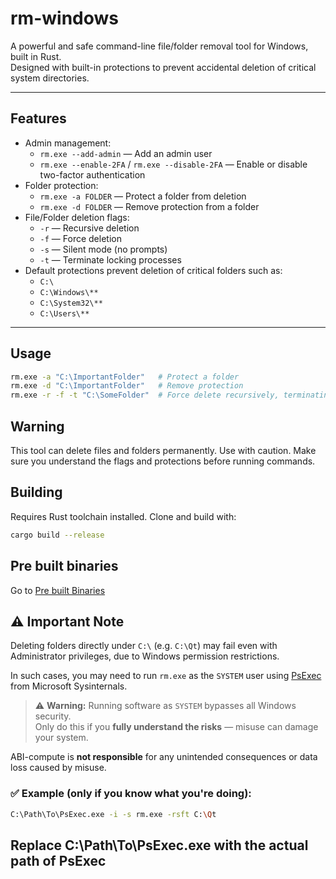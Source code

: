 # rm-windows

A powerful and safe command-line file/folder removal tool for Windows, built in Rust.  
Designed with built-in protections to prevent accidental deletion of critical system directories.

---

## Features

- Admin management:  
  - `rm.exe --add-admin` — Add an admin user  
  - `rm.exe --enable-2FA` / `rm.exe --disable-2FA` — Enable or disable two-factor authentication  
- Folder protection:  
  - `rm.exe -a FOLDER` — Protect a folder from deletion  
  - `rm.exe -d FOLDER` — Remove protection from a folder  
- File/Folder deletion flags:  
  - `-r` — Recursive deletion  
  - `-f` — Force deletion  
  - `-s` — Silent mode (no prompts)  
  - `-t` — Terminate locking processes  
- Default protections prevent deletion of critical folders such as:  
  - `C:\`  
  - `C:\Windows\**`  
  - `C:\System32\**`  
  - `C:\Users\**`

---

## Usage

```bash
rm.exe -a "C:\ImportantFolder"   # Protect a folder
rm.exe -d "C:\ImportantFolder"   # Remove protection
rm.exe -r -f -t "C:\SomeFolder"  # Force delete recursively, terminating locks
```
## Warning
This tool can delete files and folders permanently. Use with caution.
Make sure you understand the flags and protections before running commands.

## Building
Requires Rust toolchain installed. Clone and build with:
```bash
cargo build --release
```

## Pre built binaries
Go to [Pre built Binaries](https://github.com/ABI-Compute/RM_tool/releases/tag/v0.2.0)

## ⚠️ Important Note

Deleting folders directly under `C:\` (e.g. `C:\Qt`) may fail even with Administrator privileges, due to Windows permission restrictions.

In such cases, you may need to run `rm.exe` as the `SYSTEM` user using [PsExec](https://learn.microsoft.com/en-us/sysinternals/downloads/psexec) from Microsoft Sysinternals.

> ⚠️ **Warning:** Running software as `SYSTEM` bypasses all Windows security.  
Only do this if you **fully understand the risks** — misuse can damage your system.

ABI-compute is **not responsible** for any unintended consequences or data loss caused by misuse.

### ✅ Example (only if you know what you're doing):

```bash
C:\Path\To\PsExec.exe -i -s rm.exe -rsft C:\Qt
```

## Replace C:\Path\To\PsExec.exe with the actual path of PsExec
